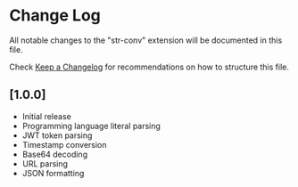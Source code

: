 # Change Log

All notable changes to the "str-conv" extension will be documented in this file.

Check [Keep a Changelog](http://keepachangelog.com/) for recommendations on how to structure this file.

## [1.0.0]

- Initial release
- Programming language literal parsing
- JWT token parsing
- Timestamp conversion
- Base64 decoding
- URL parsing
- JSON formatting
